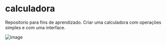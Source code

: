 # calculadora
Repositorio para fins de aprendizado. Criar uma calculadora com operações simples e com uma interface.

![image](https://github.com/italomonte/calculator-in-python/assets/68883489/8fc51be1-fff8-4227-bfd2-adcca8f83270)

